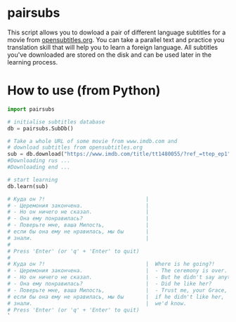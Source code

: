 # pairsubs
This script allows you to dowload a pair of different language subtitles for a movie from [opensubtitles.org](www.opensubtitles.org). You can take a parallel text and practice you translation skill that will help you to learn a foreign language.
All subtitles you've downloaded are stored on the disk and can be used later in the learning process.
# How to use (from Python)
```python
import pairsubs

# initialise subtitles database
db = pairsubs.SubDb()

# Take a whole URL of some movie from www.imdb.com and
# download subtitles from opensubtitles.org
sub = db.download("https://www.imdb.com/title/tt1480055/?ref_=ttep_ep1","rus", "eng")
#Downloading rus ...
#Downloading end ...

# start learning
db.learn(sub)

# Куда он ?!                                |
# - Церемония закончена.                    |
# - Но он ничего не сказал.                 |
# - Она ему понравилась?                    |
# - Поверьте мне, ваша Милость,             |
# если бы она ему не нравилась, мы бы       |
# знали.                                    |
# 
# Press 'Enter' (or 'q' + 'Enter' to quit)
# 
# Куда он ?!                                |  Where is he going?!
# - Церемония закончена.                    |  - The ceremony is over.
# - Но он ничего не сказал.                 |  - But he didn't say anything.
# - Она ему понравилась?                    |  - Did he like her?
# - Поверьте мне, ваша Милость,             |  - Trust me, your Grace,
# если бы она ему не нравилась, мы бы       |  if he didn't like her,
# знали.                                    |  we'd know.
# Press 'Enter' (or 'q' + 'Enter' to quit)
`

